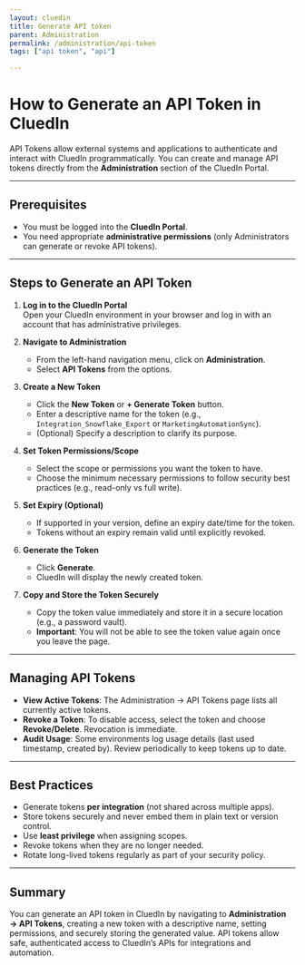 ```yaml
---
layout: cluedin
title: Generate API token
parent: Administration
permalink: /administration/api-token
tags: ["api token", "api"]

---
```



# How to Generate an API Token in CluedIn

API Tokens allow external systems and applications to authenticate and interact with CluedIn programmatically. You can create and manage API tokens directly from the **Administration** section of the CluedIn Portal.

---

## Prerequisites

- You must be logged into the **CluedIn Portal**.  
- You need appropriate **administrative permissions** (only Administrators can generate or revoke API tokens).  

---

## Steps to Generate an API Token

1. **Log in to the CluedIn Portal**  
   Open your CluedIn environment in your browser and log in with an account that has administrative privileges.  

2. **Navigate to Administration**  
   - From the left-hand navigation menu, click on **Administration**.  
   - Select **API Tokens** from the options.  

3. **Create a New Token**  
   - Click the **New Token** or **+ Generate Token** button.  
   - Enter a descriptive name for the token (e.g., `Integration_Snowflake_Export` or `MarketingAutomationSync`).  
   - (Optional) Specify a description to clarify its purpose.  

4. **Set Token Permissions/Scope**  
   - Select the scope or permissions you want the token to have.  
   - Choose the minimum necessary permissions to follow security best practices (e.g., read-only vs full write).  

5. **Set Expiry (Optional)**  
   - If supported in your version, define an expiry date/time for the token.  
   - Tokens without an expiry remain valid until explicitly revoked.  

6. **Generate the Token**  
   - Click **Generate**.  
   - CluedIn will display the newly created token.  

7. **Copy and Store the Token Securely**  
   - Copy the token value immediately and store it in a secure location (e.g., a password vault).  
   - **Important**: You will not be able to see the token value again once you leave the page.  

---

## Managing API Tokens

- **View Active Tokens**: The Administration → API Tokens page lists all currently active tokens.  
- **Revoke a Token**: To disable access, select the token and choose **Revoke/Delete**. Revocation is immediate.  
- **Audit Usage**: Some environments log usage details (last used timestamp, created by). Review periodically to keep tokens up to date.  

---

## Best Practices

- Generate tokens **per integration** (not shared across multiple apps).  
- Store tokens securely and never embed them in plain text or version control.  
- Use **least privilege** when assigning scopes.  
- Revoke tokens when they are no longer needed.  
- Rotate long-lived tokens regularly as part of your security policy.  

---

## Summary

You can generate an API token in CluedIn by navigating to **Administration → API Tokens**, creating a new token with a descriptive name, setting permissions, and securely storing the generated value. API tokens allow safe, authenticated access to CluedIn’s APIs for integrations and automation.

